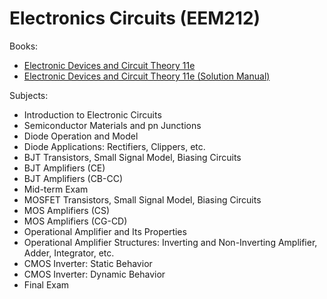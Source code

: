 # Electronics Circuits (EEM212)

Books:
- [Electronic Devices and Circuit Theory 11e](https://annas-archive.org/md5/1fec9964c4c69b9aedb545bc50eff5de)
- [Electronic Devices and Circuit Theory 11e (Solution Manual)](https://annas-archive.org/md5/575b69dae2e61887ea53288c7a8df4d3)

Subjects:
- Introduction to Electronic Circuits
- Semiconductor Materials and pn Junctions
- Diode Operation and Model
- Diode Applications: Rectifiers, Clippers, etc.
- BJT Transistors, Small Signal Model, Biasing Circuits
- BJT Amplifiers (CE)
- BJT Amplifiers (CB-CC)
- Mid-term Exam
- MOSFET Transistors, Small Signal Model, Biasing Circuits
- MOS Amplifiers (CS)
- MOS Amplifiers (CG-CD)
- Operational Amplifier and Its Properties
- Operational Amplifier Structures: Inverting and Non-Inverting Amplifier, Adder, Integrator, etc.
- CMOS Inverter: Static Behavior
- CMOS Inverter: Dynamic Behavior
- Final Exam